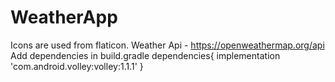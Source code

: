 # WeatherApp
Icons are used from flaticon.
Weather Api - https://openweathermap.org/api
Add dependencies in build.gradle
dependencies{
 implementation 'com.android.volley:volley:1.1.1'
 }
